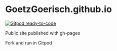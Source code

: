 # GoetzGoerisch.github.io

[![Gitpod ready-to-code](https://img.shields.io/badge/Gitpod-ready--to--code-blue?logo=gitpod)](https://gitpod.io/#https://github.com/GoetzGoerisch/GoetzGoerisch.github.io)

Public site published with gh-pages

Fork and run in Gitpod
